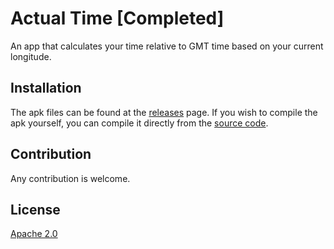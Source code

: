 # Actual Time [Completed]

An app that calculates your time relative to GMT time based on your current longitude.

## Installation

The apk files can be found at the [releases](https://gitlab.com/pc.chin/actual-time/releases) page.
If you wish to compile the apk yourself, you can compile it directly from the [source code](https://gitlab.com/pc.chin/actual-time/releases).

## Contribution

Any contribution is welcome.

## License
[Apache 2.0](https://www.apache.org/licenses/LICENSE-2.0)